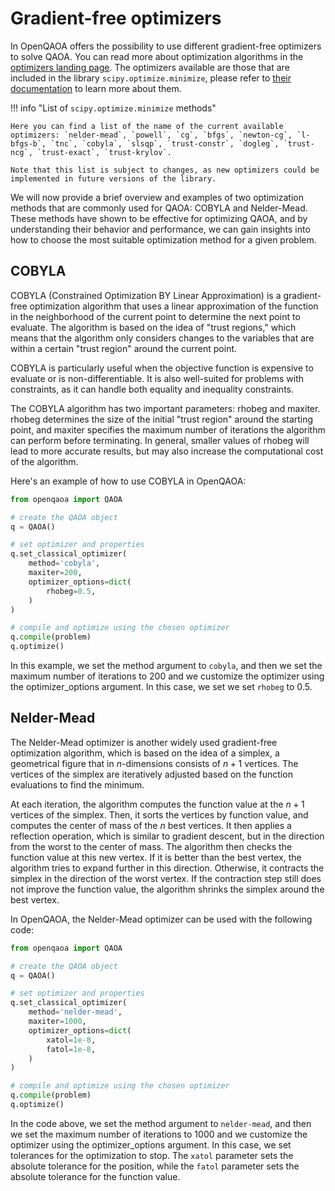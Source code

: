 # Gradient-free optimizers

In OpenQAOA offers the possibility to use different gradient-free optimizers to solve QAOA. You can read more about optimization algorithms in the [optimizers landing page](/optimizers). The optimizers available are those that are included in the library `scipy.optimize.minimize`, please refer to [their documentation](https://docs.scipy.org/doc/scipy/reference/generated/scipy.optimize.minimize.html) to learn more about them. 

!!! info "List of `scipy.optimize.minimize` methods"

    Here you can find a list of the name of the current available optimizers: `nelder-mead`, `powell`, `cg`, `bfgs`, `newton-cg`, `l-bfgs-b`, `tnc`, `cobyla`, `slsqp`, `trust-constr`, `dogleg`, `trust-ncg`, `trust-exact`, `trust-krylov`.

    Note that this list is subject to changes, as new optimizers could be implemented in future versions of the library.

We will now provide a brief overview and examples of two optimization methods that are commonly used for QAOA: COBYLA and Nelder-Mead. These methods have shown to be effective for optimizing QAOA, and by understanding their behavior and performance, we can gain insights into how to choose the most suitable optimization method for a given problem.


## COBYLA 
COBYLA (Constrained Optimization BY Linear Approximation) is a gradient-free optimization algorithm that uses a linear approximation of the function in the neighborhood of the current point to determine the next point to evaluate. The algorithm is based on the idea of "trust regions," which means that the algorithm only considers changes to the variables that are within a certain "trust region" around the current point.

COBYLA is particularly useful when the objective function is expensive to evaluate or is non-differentiable. It is also well-suited for problems with constraints, as it can handle both equality and inequality constraints.

The COBYLA algorithm has two important parameters: rhobeg and maxiter. rhobeg determines the size of the initial "trust region" around the starting point, and maxiter specifies the maximum number of iterations the algorithm can perform before terminating. In general, smaller values of rhobeg will lead to more accurate results, but may also increase the computational cost of the algorithm.

Here's an example of how to use COBYLA in OpenQAOA:

```Python hl_lines="6 7 8 9 10 11 12 13"
from openqaoa import QAOA 

# create the QAOA object
q = QAOA()

# set optimizer and properties
q.set_classical_optimizer(
    method='cobyla', 
    maxiter=200,
    optimizer_options=dict(
        rhobeg=0.5,
    )
)

# compile and optimize using the chosen optimizer
q.compile(problem)
q.optimize()
```

In this example, we set the method argument to `cobyla`, and then we set the maximum number of iterations to 200 and we customize the optimizer using the optimizer_options argument. In this case, we set we set `rhobeg` to 0.5.

## Nelder-Mead
The Nelder-Mead optimizer is another widely used gradient-free optimization algorithm, which is based on the idea of a simplex, a geometrical figure that in $n$-dimensions consists of $n+1$ vertices. The vertices of the simplex are iteratively adjusted based on the function evaluations to find the minimum.

At each iteration, the algorithm computes the function value at the $n+1$ vertices of the simplex. Then, it sorts the vertices by function value, and computes the center of mass of the $n$ best vertices. It then applies a reflection operation, which is similar to gradient descent, but in the direction from the worst to the center of mass. The algorithm then checks the function value at this new vertex. If it is better than the best vertex, the algorithm tries to expand further in this direction. Otherwise, it contracts the simplex in the direction of the worst vertex. If the contraction step still does not improve the function value, the algorithm shrinks the simplex around the best vertex.

In OpenQAOA, the Nelder-Mead optimizer can be used with the following code:

```Python hl_lines="6-14"
from openqaoa import QAOA 

# create the QAOA object
q = QAOA()

# set optimizer and properties
q.set_classical_optimizer(
    method='nelder-mead',
    maxiter=1000,
    optimizer_options=dict(
        xatol=1e-8,
        fatol=1e-8,
    )
)

# compile and optimize using the chosen optimizer
q.compile(problem)
q.optimize()
```

In the code above, we set the method argument to `nelder-mead`, and then we set the maximum number of iterations to 1000 and we customize the optimizer using the optimizer_options argument. In this case, we set tolerances for the optimization to stop. The `xatol` parameter sets the absolute tolerance for the position, while the `fatol` parameter sets the absolute tolerance for the function value.